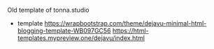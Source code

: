 Old template of tonna.studio

* template
  https://wrapbootstrap.com/theme/dejavu-minimal-html-blogging-template-WB097GC56
  https://html-templates.mypreview.one/dejavu/index.html